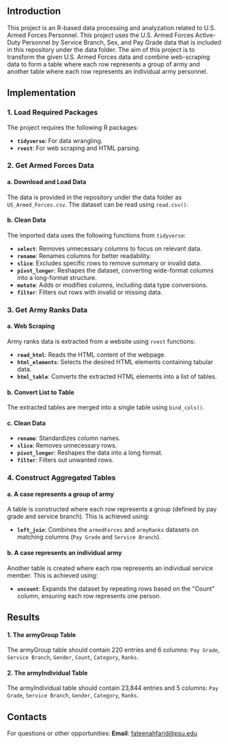 ## Introduction
This project is an R-based data processing and analyzation related to U.S. Armed Forces Personnel. This project uses the U.S. Armed Forces Active-Duty Personnel by Service Branch, Sex, and Pay Grade data that is included in this repository under the data folder. The aim of this project is to transform the given U.S. Armed Forces data and combine web-scraping data to form a table where each row represents a group of army and another table where each row represents an individual army personnel.

## Implementation
### 1. Load Required Packages

The project requires the following R packages:
- **`tidyverse`**: For data wrangling.
- **`rvest`**: For web scraping and HTML parsing.

### 2. Get Armed Forces Data

#### a. Download and Load Data
The data is provided in the repository under the data folder as `US_Armed_Forces.csv`. The dataset can be read using `read.csv()`.

#### b. Clean Data
The imported data uses the following functions from `tidyverse`:
- **`select`**: Removes unnecessary columns to focus on relevant data.
- **`rename`**: Renames columns for better readability.
- **`slice`**: Excludes specific rows to remove summary or invalid data.
- **`pivot_longer`**: Reshapes the dataset, converting wide-format columns into a long-format structure.
- **`mutate`**: Adds or modifies columns, including data type conversions.
- **`filter`**: Filters out rows with invalid or missing data.

### 3. Get Army Ranks Data

#### a. Web Scraping
Army ranks data is extracted from a website using `rvest` functions:
- **`read_html`**: Reads the HTML content of the webpage.
- **`html_elements`**: Selects the desired HTML elements containing tabular data.
- **`html_table`**: Converts the extracted HTML elements into a list of tables.

#### b. Convert List to Table
The extracted tables are merged into a single table using `bind_cols()`.

#### c. Clean Data
- **`rename`**: Standardizes column names.
- **`slice`**: Removes unnecessary rows.
- **`pivot_longer`**: Reshapes the data into a long format.
- **`filter`**: Filters out unwanted rows.

### 4. Construct Aggregated Tables

#### a. A case represents a group of army
A table is constructed where each row represents a group (defined by pay grade and service branch). This is achieved using:
- **`left_join`**: Combines the `armedForces` and `armyRanks` datasets on matching columns (`Pay Grade` and `Service Branch`).

#### b. A case represents an individual army
Another table is created where each row represents an individual service member. This is achieved using:
- **`uncount`**: Expands the dataset by repeating rows based on the "Count" column, ensuring each row represents one person.

## Results

#### 1. The armyGroup Table
The armyGroup table should contain 220 entries and 6 columns: `Pay Grade`, `Service Branch`, `Gender`, `Count`, `Category`, `Ranks`.

#### 2. The armyIndividual Table
The armyIndividual table should contain 23,844 entries and 5 columns:  `Pay Grade`, `Service Branch`, `Gender`, `Category`, `Ranks`.

## Contacts

For questions or other opportunities:
**Email**: fateenahfarid@psu.edu


